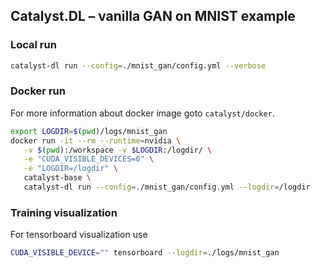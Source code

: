 ## Catalyst.DL – vanilla GAN on MNIST example

### Local run

```bash
catalyst-dl run --config=./mnist_gan/config.yml --verbose
```

### Docker run

For more information about docker image goto `catalyst/docker`.

```bash
export LOGDIR=$(pwd)/logs/mnist_gan
docker run -it --rm --runtime=nvidia \
   -v $(pwd):/workspace -v $LOGDIR:/logdir/ \
   -e "CUDA_VISIBLE_DEVICES=0" \
   -e "LOGDIR=/logdir" \
   catalyst-base \
   catalyst-dl run --config=./mnist_gan/config.yml --logdir=/logdir
```


### Training visualization

For tensorboard visualization use 

```bash
CUDA_VISIBLE_DEVICE="" tensorboard --logdir=./logs/mnist_gan
```
